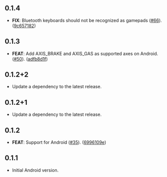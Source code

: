 ## 0.1.4

 - **FIX**: Bluetooth keyboards should not be recognized as gamepads ([#66](https://github.com/flame-engine/gamepads/issues/66)). ([9c657182](https://github.com/flame-engine/gamepads/commit/9c65718227e3638bfc036e32d05cb3e5b88e4448))

## 0.1.3

 - **FEAT**: Add AXIS_BRAKE and AXIS_GAS as supported axes on Android. ([#50](https://github.com/flame-engine/gamepads/issues/50)). ([adfb8d1f](https://github.com/flame-engine/gamepads/commit/adfb8d1fa2206571d6c59315697d3cf9c951b423))

## 0.1.2+2

 - Update a dependency to the latest release.

## 0.1.2+1

 - Update a dependency to the latest release.

## 0.1.2

 - **FEAT**: Support for Android ([#35](https://github.com/flame-engine/gamepads/issues/35)). ([6996109e](https://github.com/flame-engine/gamepads/commit/6996109e4452406990191af1b1f10d18461c3bfc))

## 0.1.1

 - Initial Android version.
